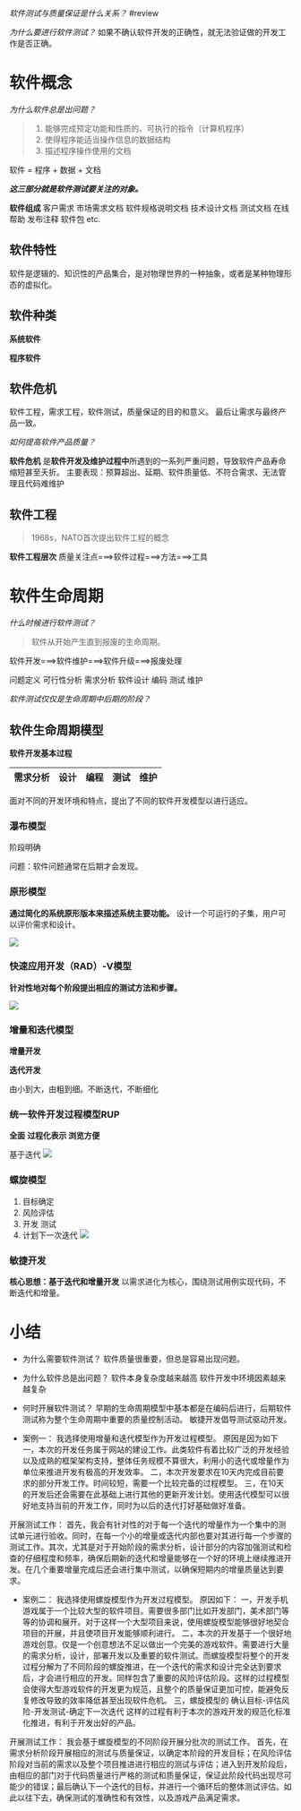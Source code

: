 
*软件测试与质量保证是什么关系？*
#review

*为什么要进行软件测试？*
如果不确认软件开发的正确性，就无法验证做的开发工作是否正确。

# 软件概念
*为什么软件总是出问题？*
> 1. 能够完成预定功能和性质的、可执行的指令（计算机程序）
> 2. 使得程序能适当操作信息的数据结构
> 3. 描述程序操作使用的文档

软件 = 程序 + 数据 + 文档

***这三部分就是软件测试要关注的对象。***

**软件组成**
客户需求
市场需求文档
软件规格说明文档
技术设计文档
测试文档
在线帮助
发布注释
软件包
etc.
## 软件特性
软件是逻辑的、知识性的产品集合，是对物理世界的一种抽象，或者是某种物理形态的虚拟化。

## 软件种类
**系统软件**

**程序软件**

## 软件危机
软件工程，需求工程，软件测试，质量保证的目的和意义。
最后让需求与最终产品一致。

*如何提高软件产品质量？*

**软件危机**
是**软件开发及维护过程中**所遇到的一系列严重问题，导致软件产品寿命缩短甚至夭折。
主要表现：预算超出、延期、软件质量低、不符合需求、无法管理且代码难维护

## 软件工程
> 1968s，NATO首次提出软件工程的概念

**软件工程层次**
质量关注点===>软件过程===>方法===>工具

# 软件生命周期
*什么时候进行软件测试？*

> 软件从开始产生直到报废的生命周期。

软件开发===>软件维护===>软件升级===>报废处理

问题定义
可行性分析
需求分析
软件设计
编码
测试
维护

*软件测试仅仅是生命周期中后期的阶段？*

## 软件生命周期模型
**软件开发基本过程**

| 需求分析 | 设计 | 编程 | 测试 | 维护 | 
| -------- | ---- | ---- | ---- | ---- |

面对不同的开发环境和特点，提出了不同的软件开发模型以进行适应。

### 瀑布模型
阶段明确

问题：软件问题通常在后期才会发现。

### 原形模型
**通过简化的系统原形版本来描述系统主要功能。**
设计一个可运行的子集，用户可以评价需求和设计。

![](https://s3.ananas.chaoxing.com/doc/91/2f/21/8e1a1795f6b9e87697b77e1952b0f7c1/thumb/13.png)

### 快速应用开发（RAD）-V模型
**针对性地对每个阶段提出相应的测试方法和步骤。**

![](https://s3.ananas.chaoxing.com/doc/91/2f/21/8e1a1795f6b9e87697b77e1952b0f7c1/thumb/14.png)


### 增量和迭代模型
**增量开发**

**迭代开发**

由小到大，由粗到细。不断迭代，不断细化

### 统一软件开发过程模型RUP
**全面**
**过程化表示 浏览方便**

基于迭代
![](https://s3.ananas.chaoxing.com/doc/91/2f/21/8e1a1795f6b9e87697b77e1952b0f7c1/thumb/16.png)


### 螺旋模型
1. 目标确定
2. 风险评估
3. 开发 测试
4. 计划下一次迭代
![](https://s3.ananas.chaoxing.com/doc/91/2f/21/8e1a1795f6b9e87697b77e1952b0f7c1/thumb/17.png)

### 敏捷开发
**核心思想：基于迭代和增量开发**
以需求进化为核心，围绕测试用例实现代码，不断迭代和增量。

# 小结
- 为什么需要软件测试？
软件质量很重要，但总是容易出现问题。
- 为什么软件总是出问题？
软件本身复杂度越来越高
软件开发中环境因素越来越复杂
- 何时开展软件测试？
早期的生命周期模型中基本都是在编码后进行，后期软件测试称为整个生命周期中重要的质量控制活动。
敏捷开发倡导测试驱动开发。


- 案例一：
我选择使用增量和迭代模型作为开发过程模型。
原因是因为如下
一，本次的开发任务属于网站的建设工作。此类软件有着比较广泛的开发经验以及成熟的框架架构支持，整体任务规模不算很大，利用小的迭代或增量作为单位来推进开发有极高的开发效率。
二，本次开发要求在10天内完成目前要求的部分开发工作。时间较短，需要一个比较完备的过程模型。
三，在10天的开发后还会需要在此基础上进行其他的更新开发计划。使用迭代模型可以很好地支持当前的开发工作，同时为以后的迭代打好基础做好准备。

开展测试工作：
首先，我会有针对性的对于每一个迭代的增量作为一个集中的测试单元进行验收。同时，在每一个小的增量或迭代内部也要对其进行每一个步骤的测试工作。其次，尤其是对于开始阶段的需求分析，设计部分的内容加强测试和检查的仔细程度和频率，确保后期新的迭代和增量能够在一个好的环境上继续推进开发。在几个重要增量完成后还会进行集中测试，以确保短期内的增量质量达到要求。


- 案例二：
我选择使用螺旋模型作为开发过程模型。
原因如下：
一，开发手机游戏属于一个比较大型的软件项目。需要很多部门比如开发部门，美术部门等等的协调和展开。对于这样一个大型项目来说，使用螺旋模型能够很好地契合项目的开展，并且使项目开发能够顺利进行。
二，本次的开发基于一个很好地游戏创意。仅是一个创意想法不足以做出一个完美的游戏软件。需要进行大量的需求分析，设计，部署开发以及重要的软件测试。而螺旋模型将整个的开发过程分解为了不同阶段的螺旋推进，在一个迭代的需求和设计完全达到要求后，才会进行相应的开发。同样包含了重要的风险评估阶段。这样的过程模型会使得大型游戏软件的开发更为规范，且整个的质量保证更加可控，能避免反复修改导致的效率降低甚至出现软件危机。
三，螺旋模型的 确认目标-评估风险-开发测试-确定下一次迭代 这样的过程有利于本次的游戏开发的规范化标准化推进，有利于开发出好的产品。

开展测试工作：
我会基于螺旋模型的不同阶段开展分批次的测试工作。
首先，在需求分析阶段开展相应的测试与质量保证，以确定本阶段的开发目标；在风险评估阶段对当前的需求以及整个项目推进进行相应的测试与评估；进入到开发阶段后，由相应的部门对于代码质量进行严格的测试和质量保证，保证此阶段代码出现尽可能少的错误；最后确认下一个迭代的目标，并进行一个循环后的整体测试评估。如此以往下去，确保测试的准确性和有效性，以及游戏产品满足需求。
